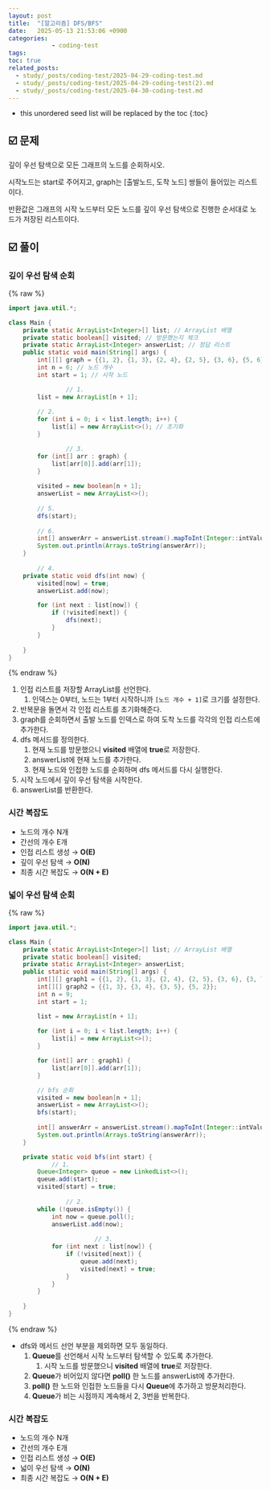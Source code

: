 ```yaml
---
layout: post
title:  "[알고리즘] DFS/BFS"
date:   2025-05-13 21:53:06 +0900
categories: 
            - coding-test
tags:        
toc: true
related_posts:
  - study/_posts/coding-test/2025-04-29-coding-test.md
  - study/_posts/coding-test/2025-04-29-coding-test(2).md
  - study/_posts/coding-test/2025-04-30-coding-test.md
---
```

* this unordered seed list will be replaced by the toc
{:toc}

## ☑️ 문제

깊이 우선 탐색으로 모든 그래프의 노드를 순회하시오.

시작노드는 start로 주어지고, graph는 [출발노드, 도착 노드] 쌍들이 들어있는 리스트이다.

반환값은 그래프의 시작 노드부터 모든 노드를 깊이 우선 탐색으로 진행한 순서대로 노드가 저장된 리스트이다.

## ☑️ 풀이

### 깊이 우선 탐색 순회

{% raw %}
```java
import java.util.*;

class Main {
    private static ArrayList<Integer>[] list; // ArrayList 배열
    private static boolean[] visited; // 방문했는지 체크
    private static ArrayList<Integer> answerList; // 정답 리스트
    public static void main(String[] args) {
        int[][] graph = {{1, 2}, {1, 3}, {2, 4}, {2, 5}, {3, 6}, {5, 6}};
        int n = 6; // 노드 개수
        int start = 1; // 시작 노드

				// 1.
        list = new ArrayList[n + 1];
        
        // 2. 
        for (int i = 0; i < list.length; i++) {
            list[i] = new ArrayList<>(); // 초기화
        }

				// 3. 
        for (int[] arr : graph) {
            list[arr[0]].add(arr[1]);
        }
        
        visited = new boolean[n + 1];
        answerList = new ArrayList<>();
        
        // 5. 
        dfs(start);
        
        // 6.
        int[] answerArr = answerList.stream().mapToInt(Integer::intValue).toArray();
        System.out.println(Arrays.toString(answerArr));
    }
		
		// 4. 
    private static void dfs(int now) {
        visited[now] = true; 
        answerList.add(now);

        for (int next : list[now]) {
            if (!visited[next]) {
                dfs(next);
            }
        }
        
    }
}
```
{% endraw %}

1. 인접 리스트를 저장할 ArrayList를 선언한다. 
    1. 인덱스는 0부터, 노드는 1부터 시작하니까 `[노드 개수 + 1]`로 크기를 설정한다. 
2. 반복문을 돌면서 각 인접 리스트를 초기화해준다. 
3. graph를 순회하면서 출발 노드를 인덱스로 하여 도착 노드를 각각의 인접 리스트에 추가한다.
4. dfs 메서드를 정의한다.
    1. 현재 노드를 방문했으니 **visited** 배열에 **true**로 저장한다. 
    2. answerList에 현재 노드를 추가한다. 
    3. 현재 노드와 인접한 노드를 순회하며 dfs 메서드를 다시 실행한다. 
5. 시작 노드에서 깊이 우선 탐색을 시작한다.
6. answerList를 반환한다.

### 시간 복잡도

- 노드의 개수 N개
- 간선의 개수 E개
- 인접 리스트 생성 → **O(E)**
- 깊이 우선 탐색 → **O(N)**
- 최종 시간 복잡도 → **O(N + E)**

### 넓이 우선 탐색 순회

{% raw %}
```java
import java.util.*;

class Main {
    private static ArrayList<Integer>[] list; // ArrayList 배열
    private static boolean[] visited;
    private static ArrayList<Integer> answerList;
    public static void main(String[] args) {
        int[][] graph1 = {{1, 2}, {1, 3}, {2, 4}, {2, 5}, {3, 6}, {3, 7}, {4, 8}, {5, 8}, {6, 9}, {7, 9}};
        int[][] graph2 = {{1, 3}, {3, 4}, {3, 5}, {5, 2}};
        int n = 9;
        int start = 1;

        list = new ArrayList[n + 1];
        
        for (int i = 0; i < list.length; i++) {
            list[i] = new ArrayList<>();
        }

        for (int[] arr : graph1) {
            list[arr[0]].add(arr[1]);
        }

        // bfs 순회
        visited = new boolean[n + 1];
        answerList = new ArrayList<>();
        bfs(start);
    
        int[] answerArr = answerList.stream().mapToInt(Integer::intValue).toArray();
        System.out.println(Arrays.toString(answerArr));
    }

    private static void bfs(int start) {
		    // 1.
        Queue<Integer> queue = new LinkedList<>();
        queue.add(start);
        visited[start] = true;
				
				// 2.
        while (!queue.isEmpty()) {
            int now = queue.poll();
            answerList.add(now);
						
						// 3.
            for (int next : list[now]) {
                if (!visited[next]) {
                    queue.add(next);
                    visited[next] = true;
                }
            }
        }
        
    }
}
```
{% endraw %}

- dfs와 메서드 선언 부분을 제외하면 모두 동일하다.
    1. **Queue**를 선언해서 시작 노드부터 탐색할 수 있도록 추가한다.
        1. 시작 노드를 방문했으니 **visited** 배열에 **true**로 저장한다. 
    2. **Queue**가 비어있지 않다면 **poll()** 한 노드를 answerList에 추가한다.
    3. **poll()** 한 노드와 인접한 노드들을 다시 **Queue**에 추가하고 방문처리한다. 
    4. **Queue**가 비는 시점까지 계속해서 2, 3번을 반복한다.

### 시간 복잡도

- 노드의 개수 N개
- 간선의 개수 E개
- 인접 리스트 생성 → **O(E)**
- 넓이 우선 탐색 → **O(N)**
- 최종 시간 복잡도 → **O(N + E)**